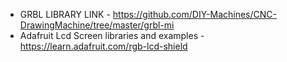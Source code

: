 * GRBL LIBRARY LINK - https://github.com/DIY-Machines/CNC-DrawingMachine/tree/master/grbl-mi
* Adafruit Lcd Screen libraries and examples - https://learn.adafruit.com/rgb-lcd-shield
